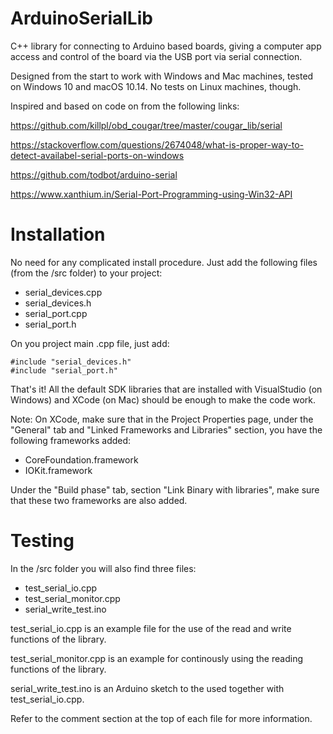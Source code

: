 # ArduinoSerialLib

C++ library for connecting to Arduino based boards, giving a computer app access and control of the board via the USB port via serial connection.

Designed from the start to work with Windows and Mac machines, tested on Windows 10 and macOS 10.14. No tests on Linux machines, though.

Inspired and based on code on from the following links:

https://github.com/killpl/obd_cougar/tree/master/cougar_lib/serial

https://stackoverflow.com/questions/2674048/what-is-proper-way-to-detect-availabel-serial-ports-on-windows

https://github.com/todbot/arduino-serial

https://www.xanthium.in/Serial-Port-Programming-using-Win32-API

# Installation

No need for any complicated install procedure. Just add the following files (from the /src folder) to your project:

- serial_devices.cpp
- serial_devices.h
- serial_port.cpp
- serial_port.h

On you project main .cpp file, just add:

    #include "serial_devices.h"
    #include "serial_port.h"

That's it! All the default SDK libraries that are installed with VisualStudio (on Windows) and XCode (on Mac) should be enough to make the code work.

Note: On XCode, make sure that in the Project Properties page, under the "General" tab and "Linked Frameworks and Libraries" section, you have the following frameworks added:

- CoreFoundation.framework
- IOKit.framework

Under the "Build phase" tab, section "Link Binary with libraries", make sure that these two frameworks are also added.

# Testing

In the /src folder you will also find three files:

- test_serial_io.cpp
- test_serial_monitor.cpp
- serial_write_test.ino

test_serial_io.cpp is an example file for the use of the read and write functions of the library.

test_serial_monitor.cpp is an example for continously using the reading functions of the library.

serial_write_test.ino is an Arduino sketch to the used together with test_serial_io.cpp.

Refer to the comment section at the top of each file for more information.
